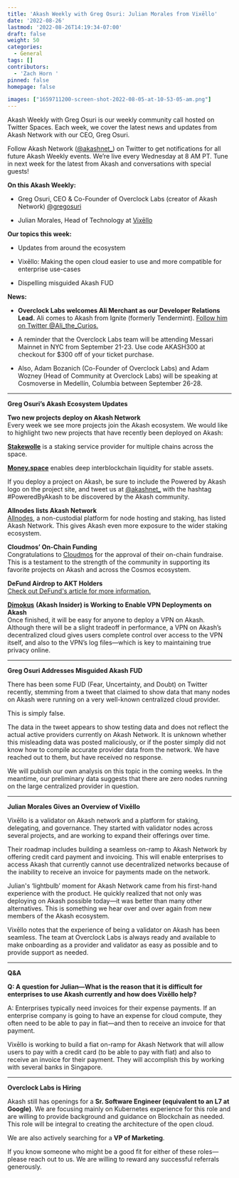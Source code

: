 ```yaml
---
title: 'Akash Weekly with Greg Osuri: Julian Morales from Vixēllo'
date: '2022-08-26'
lastmod: '2022-08-26T14:19:34-07:00'
draft: false
weight: 50
categories:
  - General
tags: []
contributors:
  - 'Zach Horn '
pinned: false
homepage: false

images: ["1659711200-screen-shot-2022-08-05-at-10-53-05-am.png"]
---
```

Akash Weekly with Greg Osuri is our weekly community call hosted on Twitter Spaces. Each week, we cover the latest news and updates from Akash Network with our CEO, Greg Osuri.  
  
Follow Akash Network ([@akashnet\_](https://twitter.com/akashnet_)) on Twitter to get notifications for all future Akash Weekly events. We’re live every Wednesday at 8 AM PT. Tune in next week for the latest from Akash and conversations with special guests!  
  
**On this Akash Weekly:**

*   Greg Osuri, CEO & Co-Founder of Overclock Labs (creator of Akash Network) [@gregosuri](https://twitter.com/gregosuri) 
    
*   Julian Morales, Head of Technology at [Vixēllo](https://vixello.com/)
    

**Our topics this week:**

*   Updates from around the ecosystem
    
*   Vixēllo: Making the open cloud easier to use and more compatible for enterprise use-cases
    
*   Dispelling misguided Akash FUD
    

**News:**

*   **Overclock Labs welcomes Ali Merchant as our Developer Relations Lead.** Ali comes to Akash from Ignite (formerly Tendermint). [Follow him on Twitter @Ali\_the\_Curios.](https://twitter.com/Ali_the_Curios)
    
*   A reminder that the Overclock Labs team will be attending Messari Mainnet in NYC from September 21-23. Use code AKASH300 at checkout for $300 off of your ticket purchase. 
    
*   Also, Adam Bozanich (Co-Founder of Overclock Labs) and Adam Wozney (Head of Community at Overclock Labs) will be speaking at Cosmoverse in Medellín, Columbia between September 26-28.
    

* * *

**Greg Osuri’s Akash Ecosystem Updates**  
  
**Two new projects deploy on Akash Network**  
Every week we see more projects join the Akash ecosystem. We would like to highlight two new projects that have recently been deployed on Akash:   
  
[**Stakewolle**](https://stakewolle.com/) is a staking service provider for multiple chains across the space.  
  
[**Money.space**](https://money.space/) enables deep interblockchain liquidity for stable assets.  
  
If you deploy a project on Akash, be sure to include the Powered by Akash logo on the project site, and tweet us at [@akashnet\_](https://twitter.com/akashnet_) with the hashtag #PoweredByAkash to be discovered by the Akash community.  
  
**Allnodes lists Akash Network**  
[Allnodes](https://www.allnodes.com/), a non-custodial platform for node hosting and staking, has listed Akash Network. This gives Akash even more exposure to the wider staking ecosystem.  
  
**Cloudmos’ On-Chain Funding**  
Congratulations to [Cloudmos](https://cloudmos.io/) for the approval of their on-chain fundraise. This is a testament to the strength of the community in supporting its favorite projects on Akash and across the Cosmos ecosystem.  
  
**DeFund Airdrop to AKT Holders**  
[Check out DeFund's article for more information.](https://medium.com/defund-finance/airdrop-d-c2685d282858)  
  
[**Dimokus**](https://twitter.com/Dimokus_vrn) **(Akash Insider) is Working to Enable VPN Deployments on Akash**  
Once finished, it will be easy for anyone to deploy a VPN on Akash. Although there will be a slight tradeoff in performance, a VPN on Akash’s decentralized cloud gives users complete control over access to the VPN itself, and also to the VPN’s log files—which is key to maintaining true privacy online.

* * *

**Greg Osuri Addresses Misguided Akash FUD**  
  
There has been some FUD (Fear, Uncertainty, and Doubt) on Twitter recently, stemming from a tweet that claimed to show data that many nodes on Akash were running on a very well-known centralized cloud provider.  
  
This is simply false.  
  
The data in the tweet appears to show testing data and does not reflect the actual active providers currently on Akash Network. It is unknown whether this misleading data was posted maliciously, or if the poster simply did not know how to compile accurate provider data from the network. We have reached out to them, but have received no response.  
  
We will publish our own analysis on this topic in the coming weeks. In the meantime, our preliminary data suggests that there are zero nodes running on the large centralized provider in question.

* * *

**Julian Morales Gives an Overview of Vixēllo**  
  
Vixēllo is a validator on Akash network and a platform for staking, delegating, and governance. They started with validator nodes across several projects, and are working to expand their offerings over time.  
  
Their roadmap includes building a seamless on-ramp to Akash Network by offering credit card payment and invoicing. This will enable enterprises to access Akash that currently cannot use decentralized networks because of the inability to receive an invoice for payments made on the network.  
  
Julian's ‘lightbulb’ moment for Akash Network came from his first-hand experience with the product. He quickly realized that not only was deploying on Akash possible today—it was better than many other alternatives. This is something we hear over and over again from new members of the Akash ecosystem.   
  
Vixēllo notes that the experience of being a validator on Akash has been seamless. The team at Overclock Labs is always ready and available to make onboarding as a provider and validator as easy as possible and to provide support as needed.

* * *

**Q&A**   
  
**Q: A question for Julian—What is the reason that it is difficult for enterprises to use Akash currently and how does Vixēllo help?**  
  
A: Enterprises typically need invoices for their expense payments. If an enterprise company is going to have an expense for cloud compute, they often need to be able to pay in fiat—and then to receive an invoice for that payment.   
  
Vixēllo is working to build a fiat on-ramp for Akash Network that will allow users to pay with a credit card (to be able to pay with fiat) and also to receive an invoice for their payment. They will accomplish this by working with several banks in Singapore. 

* * *

**Overclock Labs is Hiring**  
  
Akash still has openings for a **Sr. Software Engineer (equivalent to an L7 at Google)**. We are focusing mainly on Kubernetes experience for this role and are willing to provide background and guidance on Blockchain as needed. This role will be integral to creating the architecture of the open cloud.  
  
We are also actively searching for a **VP of Marketing**.  
  
If you know someone who might be a good fit for either of these roles—please reach out to us. We are willing to reward any successful referrals generously.